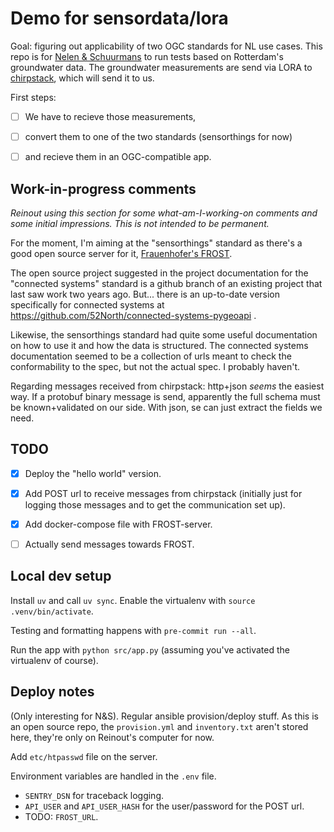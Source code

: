 # Demo for sensordata/lora

Goal: figuring out applicability of two OGC standards for NL use cases. This repo is for [Nelen & Schuurmans](https://www.nelen-schuurmans.nl) to run tests based on Rotterdam's groundwater data. The groundwater measurements are send via LORA to [chirpstack](https://www.chirpstack.io/), which will send it to us.

First steps:

- [ ] We have to recieve those measurements,
- [ ] convert them to one of the two standards (sensorthings for now)
- [ ] and recieve them in an OGC-compatible app.


## Work-in-progress comments

*Reinout using this section for some what-am-I-working-on comments and some initial impressions. This is not intended to be permanent.*

For the moment, I'm aiming at the "sensorthings" standard as there's a good open source server for it, [Frauenhofer's FROST](https://fraunhoferiosb.github.io/FROST-Server/).

The open source project suggested in the project documentation for the "connected systems" standard is a github branch of an existing project that last saw work two years ago. But... there is an up-to-date version specifically for connected systems at https://github.com/52North/connected-systems-pygeoapi .


Likewise, the sensorthings standard had quite some useful documentation on how to use it and how the data is structured. The connected systems documentation seemed to be a collection of urls meant to check the conformability to the spec, but not the actual spec. I probably haven't.

Regarding messages received from chirpstack: http+json *seems* the easiest way. If a protobuf binary message is send, apparently the full schema must be known+validated on our side. With json, se can just extract the fields we need.


## TODO

- [x] Deploy the "hello world" version.
- [x] Add POST url to receive messages from chirpstack (initially just for logging those messages and to get the communication set up).
- [x] Add docker-compose file with FROST-server.
- [ ] Actually send messages towards FROST.


## Local dev setup

Install `uv` and call `uv sync`. Enable the virtualenv with `source .venv/bin/activate`.

Testing and formatting happens with `pre-commit run --all`.

Run the app with `python src/app.py` (assuming you've activated the virtualenv of course).


## Deploy notes

(Only interesting for N&S). Regular ansible provision/deploy stuff. As this is an open source repo, the `provision.yml` and `inventory.txt` aren't stored here, they're only on Reinout's computer for now.

Add `etc/htpasswd` file on the server.

Environment variables are handled in the `.env` file.

- `SENTRY_DSN` for traceback logging.
- `API_USER` and `API_USER_HASH` for the user/password for the POST url.
- TODO: `FROST_URL`.
